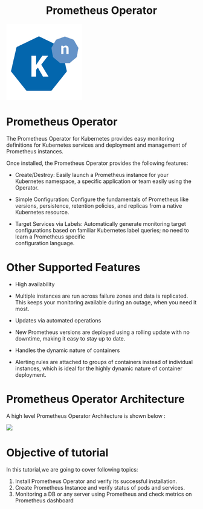 <h1 align="center">Prometheus Operator</h1>

![Logo](_images/logo.PNG)


# Prometheus Operator

The Prometheus Operator for Kubernetes provides easy monitoring definitions for Kubernetes services and deployment and management of Prometheus instances.

Once installed, the Prometheus Operator provides the following features:

- Create/Destroy: Easily launch a Prometheus instance for your Kubernetes namespace, a specific application or team easily using the Operator.

- Simple Configuration: Configure the fundamentals of Prometheus like versions, persistence, retention policies, and replicas from a native Kubernetes resource.

- Target Services via Labels: Automatically generate monitoring target configurations based on familiar Kubernetes label queries; no need to learn a Prometheus specific   
  configuration language.

# Other Supported Features

- High availability

- Multiple instances are run across failure zones and data is replicated. This keeps your monitoring available during an outage, when you need it most.

- Updates via automated operations

- New Prometheus versions are deployed using a rolling update with no downtime, making it easy to stay up to date.

- Handles the dynamic nature of containers

- Alerting rules are attached to groups of containers instead of individual instances, which is ideal for the highly dynamic nature of container deployment.


# Prometheus Operator Architecture

A high level Prometheus Operator Architecture is shown below :


![](_images/prometheus-architecture.png)


# Objective of tutorial

In this tutorial,we are going to cover following topics:

1. Install Prometheus Operator and verify its successful installation.
2. Create Prometheus Instance and verify status of pods and services.
3. Monitoring a DB or any server using Prometheus and check metrics on Prometheus dashboard




